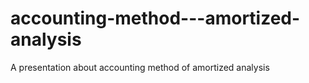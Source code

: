 # accounting-method---amortized-analysis

A presentation about accounting method of amortized analysis
